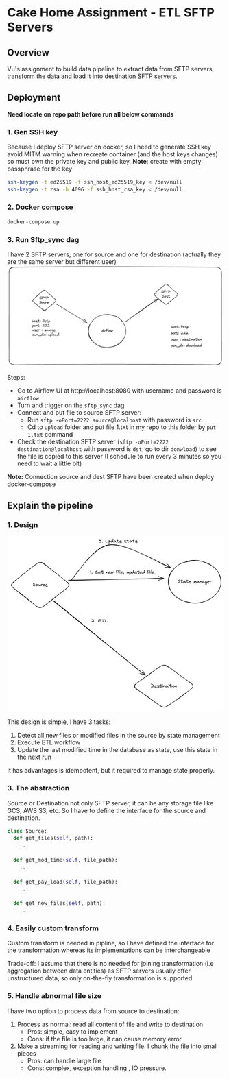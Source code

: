 # Cake Home Assignment - ETL SFTP Servers

## Overview

Vu's assignment to build data pipeline to extract data from SFTP servers, transform the data and load it into destination SFTP servers.

## Deployment 

**Need locate on repo path before run all below commands**

### 1. Gen SSH key
Because I deploy SFTP server on docker, so I need to generate SSH key 
avoid MITM warning when recreate container (and the host keys changes)
so must own the private key and public key. **Note**: create with empty passphrase for the key
```bash
ssh-keygen -t ed25519 -f ssh_host_ed25519_key < /dev/null
ssh-keygen -t rsa -b 4096 -f ssh_host_rsa_key < /dev/null
```

### 2. Docker compose
```bash
docker-compose up
```

### 3. Run Sftp_sync dag

I have 2 SFTP servers, one for source and one for destination 
(actually they are the same server but different  user)
![img_1.png](img_1.png)

Steps:
- Go to Airflow UI at http://localhost:8080 with username and password is `airflow`
- Turn and trigger on the `sftp_sync` dag
- Connect and put file to source SFTP server:
  -  Run `sftp -oPort=2222 source@localhost` with password is `src`
  - Cd to `upload` folder and put file 1.txt in my repo to this folder by `put 1.txt` command
- Check the destination SFTP  server (`sftp -oPort=2222 destination@localhost` with password is `dst`,  go to dir `donwload`) to see the file is copied to this server 
(I schedule to run every 3 minutes so you need to wait a little bit)

**Note:** Connection source and dest SFTP have been created when deploy docker-compose

## Explain the pipeline

### 1. Design
![img_2.png](img_2.png)

This design is simple, I have 3 tasks: 
1. Detect all new files or modified files in the source by state management
2. Execute ETL workflow
3. Update the last modified time in the database as state, use this state in the next run

It has advantages is idempotent, but it required to manage state properly.

### 3. The abstraction
Source or Destination not only SFTP server, it can be any storage file  like GCS, AWS S3, etc. So I have to define the interface for the source and destination. 
```python
class Source:
  def get_files(self, path):
    ...
    
  def get_mod_time(self, file_path):
    ...

  def get_pay_load(self, file_path):
    ...

  def get_new_files(self, path):
    ...

```

### 4. Easily custom transform
Custom transform is needed in pipline, so I have defined the interface for the transformation  whereas its implementations can be interchangeable

Trade-off: I assume that there is no needed for joining transformation (i.e aggregation between data entities) as SFTP servers usually offer unstructured data, so only on-the-fly transformation is supported

### 5. Handle abnormal file size
I have two option to process data from source to destination:
1. Process as normal:  read all content of file and write to destination
   - Pros: simple, easy to implement
   - Cons: if the file is too large, it can cause memory error
2. Make a streaming for reading and writing file. I chunk the file into small pieces
   - Pros: can handle large file
   - Cons: complex, exception handling , IO pressure.

